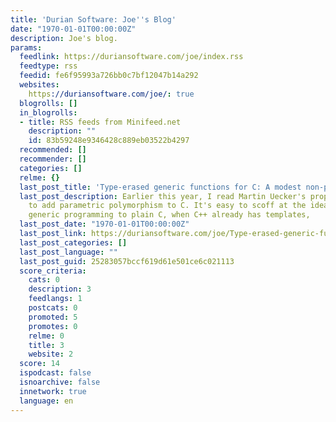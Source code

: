```yaml
---
title: 'Durian Software: Joe''s Blog'
date: "1970-01-01T00:00:00Z"
description: Joe's blog.
params:
  feedlink: https://duriansoftware.com/joe/index.rss
  feedtype: rss
  feedid: fe6f95993a726bb0c7bf12047b14a292
  websites:
    https://duriansoftware.com/joe/: true
  blogrolls: []
  in_blogrolls:
  - title: RSS feeds from Minifeed.net
    description: ""
    id: 83b59248e9346428c889eb03522b4297
  recommended: []
  recommender: []
  categories: []
  relme: {}
  last_post_title: 'Type-erased generic functions for C: A modest non-proposal'
  last_post_description: Earlier this year, I read Martin Uecker's proposal N3212
    to add parametric polymorphism to C. It's easy to scoff at the idea of adding
    generic programming to plain C, when C++ already has templates,
  last_post_date: "1970-01-01T00:00:00Z"
  last_post_link: https://duriansoftware.com/joe/Type-erased-generic-functions-for-C:-A-modest-non-proposal.html
  last_post_categories: []
  last_post_language: ""
  last_post_guid: 25283057bccf619d61e501ce6c021113
  score_criteria:
    cats: 0
    description: 3
    feedlangs: 1
    postcats: 0
    promoted: 5
    promotes: 0
    relme: 0
    title: 3
    website: 2
  score: 14
  ispodcast: false
  isnoarchive: false
  innetwork: true
  language: en
---
```


